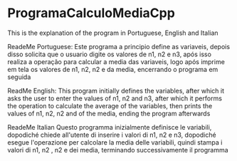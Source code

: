 # ProgramaCalculoMediaCpp
This is the explanation of the program in Portuguese, English and Italian

ReadeMe Portuguese:
Este programa a principio define as variaveis, depois disso solicita que o usuario digite os valores de n1, n2 e n3, após isso realiza a operação para calcular a media das variaveis, logo após imprime em tela os valores de n1, n2, n2 e da media, encerrando o programa em seguida

ReadMe English:
This program initially defines the variables, after which it asks the user to enter the values of n1, n2 and n3, after which it performs the operation to calculate the average of the variables, then prints the values of n1, n2, n2 and of the media, ending the program afterwards

ReadeMe Italian
Questo programma inizialmente definisce le variabili, dopodiché chiede all'utente di inserire i valori di n1, n2 e n3, dopodiché esegue l'operazione per calcolare la media delle variabili, quindi stampa i valori di n1, n2 , n2 e dei media, terminando successivamente il programma
